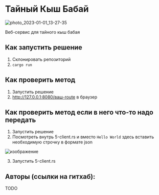 # Тайный Кыш Бабай
![photo_2023-01-01_13-27-35](https://user-images.githubusercontent.com/53406289/210182274-739bcd9c-3611-4d96-982b-66511ed5df6d.jpg)

Веб-сервис для тайного кыш бабая

## Как запустить решение 

1. Склонировать репозиторий
2. `cargo run`

## Как проверить метод

1. Запустить решение
2. http://127.0.0.1:8080/ваш-route в браузер

## Как проверить метод если в него что-то надо передать

1. Запустить решение
2. Посмотреть внутрь 5-client.rs и вместо `Hello World` здесь вставить необходимую строчку в формате json 

![изображение](https://user-images.githubusercontent.com/53406289/210182204-86ba21a9-c128-4e12-8590-7b9e39953298.png)

3. Запустить 5-client.rs

## Авторы (ссылки на гитхаб):
TODO
